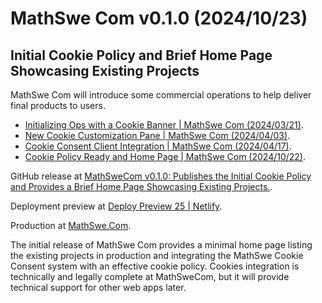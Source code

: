 <!-- Copyright (c) 2024 Tobias Briones. All rights reserved. -->
<!-- SPDX-License-Identifier: CC-BY-4.0 -->
<!-- This file is part of https://github.com/tobiasbriones/blog -->

# MathSwe Com v0.1.0 (2024/10/23)

## Initial Cookie Policy and Brief Home Page Showcasing Existing Projects

MathSwe Com will introduce some commercial operations to help deliver final
products to users.

- [Initializing Ops with a Cookie Banner \| MathSwe Com (2024/03/21)](https://blog.mathsoftware.engineer/initializing-ops-with-a-cookie-banner---mathswe-com-2024-03-21).
- [New Cookie Customization Pane \| MathSwe Com (2024/04/03)](https://blog.mathsoftware.engineer/new-cookie-customization-pane---mathswe-com-2024-04-03).
- [Cookie Consent Client Integration \| MathSwe Com (2024/04/17)](https://blog.mathsoftware.engineer/cookie-consent-client-integration---mathswe-com-2024-04-17).
- [Cookie Policy Ready and Home Page \| MathSwe Com (2024/10/22)](https://blog.mathsoftware.engineer/cookie-policy-ready-and-home-page---mathswe-com-2024-10-22).

GitHub release at
[MathSweCom v0.1.0: Publishes the Initial Cookie Policy and Provides a Brief Home Page Showcasing Existing Projects.](https://github.com/mathswe/mathswe.com/releases/tag/v0.1.0).

Deployment preview at
[Deploy Preview 25 \| Netlify](https://deploy-preview-25--mathswe.netlify.app).

Production at [MathSwe.Com](https://mathswe.com).

The initial release of MathSwe Com provides a minimal home page listing the
existing projects in production and integrating the MathSwe Cookie Consent
system with an effective cookie policy. Cookies integration is technically and
legally complete at MathSweCom, but it will provide technical support for other
web apps later.

